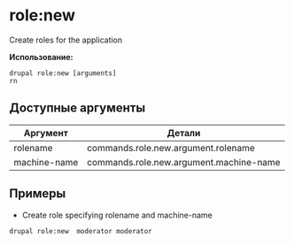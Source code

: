 # role:new
Create roles for the application

**Использование:**
```
drupal role:new [arguments]
rn
```

## Доступные аргументы
Аргумент | Детали
---------|-------------
rolename | commands.role.new.argument.rolename
machine-name | commands.role.new.argument.machine-name

## Примеры
* Create role specifying rolename and machine-name
```
drupal role:new  moderator moderator
```
